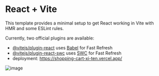 # React + Vite

This template provides a minimal setup to get React working in Vite with HMR and some ESLint rules.

Currently, two official plugins are available:

- [@vitejs/plugin-react](https://github.com/vitejs/vite-plugin-react/blob/main/packages/plugin-react/README.md) uses [Babel](https://babeljs.io/) for Fast Refresh
- [@vitejs/plugin-react-swc](https://github.com/vitejs/vite-plugin-react-swc) uses [SWC](https://swc.rs/) for Fast Refresh
- deployment: https://shopping-cart-xi-ten.vercel.app/



![image](https://github.com/Xiaowei1102/shopping-cart/assets/43714844/56665825-3701-44bb-b2ee-d8cea7d1c49a)
